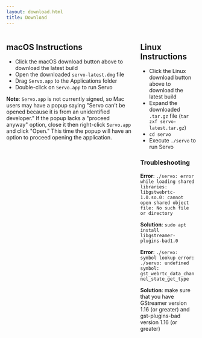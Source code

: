 ```yaml
---
layout: download.html
title: Download
---
```


<div class="columns">
  <div class="column">

## macOS Instructions

* Click the macOS download button above to download the latest build
* Open the downloaded `servo-latest.dmg` file
* Drag `Servo.app` to the Applications folder
* Double-click on `Servo.app` to run Servo

**Note**: `Servo.app` is not currently signed, so Mac users may have a popup saying "Servo can’t be opened because it is from an unidentified developer." If the popup lacks a "proceed anyway" option, close it then right-click `Servo.app` and click "Open." This time the popup will have an option to proceed opening the application.

  </div>
  <div class="column">

## Linux Instructions

* Click the Linux download button above to download the latest build
* Expand the downloaded `.tar.gz` file (`tar zxf servo-latest.tar.gz`)
* `cd servo`
* Execute `./servo` to run Servo

### Troubleshooting

**Error**: `./servo: error while loading shared libraries: libgstwebrtc-1.0.so.0: cannot open shared object file: No such file or directory`

**Solution**: `sudo apt install libgstreamer-plugins-bad1.0`

**Error**: `./servo: symbol lookup error: ./servo: undefined symbol: gst_webrtc_data_channel_state_get_type`

**Solution**: make sure that you have GStreamer version 1.16 (or greater) and gst-plugins-bad version 1.16 (or greater)

  </div>
</div>
